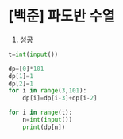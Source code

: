# [백준] 파도반 수열

1. 성공

```python
t=int(input())

dp=[0]*101
dp[1]=1
dp[2]=1
for i in range(3,101):
    dp[i]=dp[i-3]+dp[i-2]

for i in range(t):
    n=int(input())
    print(dp[n])
```